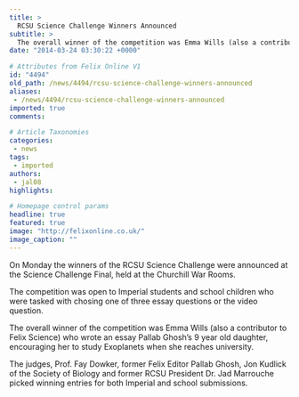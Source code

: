 ```yaml
---
title: >
  RCSU Science Challenge Winners Announced
subtitle: >
  The overall winner of the competition was Emma Wills (also a contributor to Felix Science) who wrote an essay Pallab Ghosh’s 9 year old daughter, encouraging her to study Exoplanets when she reaches university.
date: "2014-03-24 03:30:22 +0000"

# Attributes from Felix Online V1
id: "4494"
old_path: /news/4494/rcsu-science-challenge-winners-announced
aliases:
 - /news/4494/rcsu-science-challenge-winners-announced
imported: true
comments:

# Article Taxonomies
categories:
 - news
tags:
 - imported
authors:
 - jal08
highlights:

# Homepage control params
headline: true
featured: true
image: "http://felixonline.co.uk/"
image_caption: ""
---
```


On Monday the winners of the RCSU Science Challenge were announced at the Science Challenge Final, held at the Churchill War Rooms.

The competition was open to Imperial students and school children who were tasked with chosing one of three essay questions or the video question.

The overall winner of the competition was Emma Wills (also a contributor to Felix Science) who wrote an essay Pallab Ghosh’s 9 year old daughter, encouraging her to study Exoplanets when she reaches university.

The judges, Prof. Fay Dowker, former Felix Editor Pallab Ghosh, Jon Kudlick of the Society of Biology and former RCSU President Dr. Jad Marrouche picked winning entries for both Imperial and school submissions.
